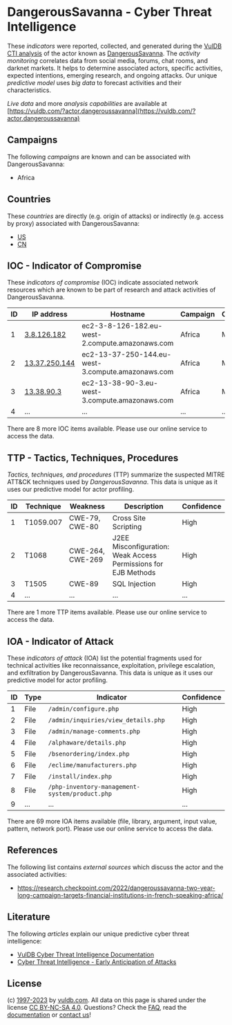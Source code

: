 # DangerousSavanna - Cyber Threat Intelligence

These _indicators_ were reported, collected, and generated during the [VulDB CTI analysis](https://vuldb.com/?kb.cti) of the actor known as [DangerousSavanna](https://vuldb.com/?actor.dangeroussavanna). The _activity monitoring_ correlates data from social media, forums, chat rooms, and darknet markets. It helps to determine associated actors, specific activities, expected intentions, emerging research, and ongoing attacks. Our unique _predictive model_ uses _big data_ to forecast activities and their characteristics.

_Live data_ and more _analysis capabilities_ are available at [https://vuldb.com/?actor.dangeroussavanna](https://vuldb.com/?actor.dangeroussavanna)

## Campaigns

The following _campaigns_ are known and can be associated with DangerousSavanna:

* Africa

## Countries

These _countries_ are directly (e.g. origin of attacks) or indirectly (e.g. access by proxy) associated with DangerousSavanna:

* [US](https://vuldb.com/?country.us)
* [CN](https://vuldb.com/?country.cn)

## IOC - Indicator of Compromise

These _indicators of compromise_ (IOC) indicate associated network resources which are known to be part of research and attack activities of DangerousSavanna.

ID | IP address | Hostname | Campaign | Confidence
-- | ---------- | -------- | -------- | ----------
1 | [3.8.126.182](https://vuldb.com/?ip.3.8.126.182) | ec2-3-8-126-182.eu-west-2.compute.amazonaws.com | Africa | Medium
2 | [13.37.250.144](https://vuldb.com/?ip.13.37.250.144) | ec2-13-37-250-144.eu-west-3.compute.amazonaws.com | Africa | Medium
3 | [13.38.90.3](https://vuldb.com/?ip.13.38.90.3) | ec2-13-38-90-3.eu-west-3.compute.amazonaws.com | Africa | Medium
4 | ... | ... | ... | ...

There are 8 more IOC items available. Please use our online service to access the data.

## TTP - Tactics, Techniques, Procedures

_Tactics, techniques, and procedures_ (TTP) summarize the suspected MITRE ATT&CK techniques used by _DangerousSavanna_. This data is unique as it uses our predictive model for actor profiling.

ID | Technique | Weakness | Description | Confidence
-- | --------- | -------- | ----------- | ----------
1 | T1059.007 | CWE-79, CWE-80 | Cross Site Scripting | High
2 | T1068 | CWE-264, CWE-269 | J2EE Misconfiguration: Weak Access Permissions for EJB Methods | High
3 | T1505 | CWE-89 | SQL Injection | High
4 | ... | ... | ... | ...

There are 1 more TTP items available. Please use our online service to access the data.

## IOA - Indicator of Attack

These _indicators of attack_ (IOA) list the potential fragments used for technical activities like reconnaissance, exploitation, privilege escalation, and exfiltration by DangerousSavanna. This data is unique as it uses our predictive model for actor profiling.

ID | Type | Indicator | Confidence
-- | ---- | --------- | ----------
1 | File | `/admin/configure.php` | High
2 | File | `/admin/inquiries/view_details.php` | High
3 | File | `/admin/manage-comments.php` | High
4 | File | `/alphaware/details.php` | High
5 | File | `/bsenordering/index.php` | High
6 | File | `/eclime/manufacturers.php` | High
7 | File | `/install/index.php` | High
8 | File | `/php-inventory-management-system/product.php` | High
9 | ... | ... | ...

There are 69 more IOA items available (file, library, argument, input value, pattern, network port). Please use our online service to access the data.

## References

The following list contains _external sources_ which discuss the actor and the associated activities:

* https://research.checkpoint.com/2022/dangeroussavanna-two-year-long-campaign-targets-financial-institutions-in-french-speaking-africa/

## Literature

The following _articles_ explain our unique predictive cyber threat intelligence:

* [VulDB Cyber Threat Intelligence Documentation](https://vuldb.com/?kb.cti)
* [Cyber Threat Intelligence - Early Anticipation of Attacks](https://www.scip.ch/en/?labs.20201022)

## License

(c) [1997-2023](https://vuldb.com/?kb.changelog) by [vuldb.com](https://vuldb.com/?kb.about). All data on this page is shared under the license [CC BY-NC-SA 4.0](https://creativecommons.org/licenses/by-nc-sa/4.0/). Questions? Check the [FAQ](https://vuldb.com/?kb.faq), read the [documentation](https://vuldb.com/?kb) or [contact us](https://vuldb.com/?contact)!
